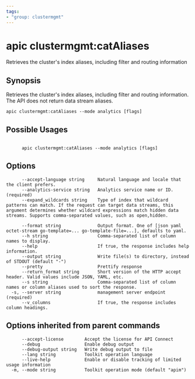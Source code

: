 ```yaml
---
tags:
- "group: clustermgmt"
---
```

# apic clustermgmt:catAliases

Retrieves the cluster's index aliases, including filter and routing information

## Synopsis

Retrieves the cluster's index aliases, including filter and routing information. The API does not return data stream aliases.

```
apic clustermgmt:catAliases --mode analytics [flags]
```

## Possible Usages

```

      apic clustermgmt:catAliases --mode analytics [flags]

```

## Options

```
      --accept-language string     Natural language and locale that the client prefers.
      --analytics-service string   Analytics service name or ID. (required)
      --expand_wildcards string    Type of index that wildcard patterns can match. If the request can target data streams, this argument determines whether wildcard expressions match hidden data streams. Supports comma-separated values, such as open,hidden.

      --format string              Output format. One of [json yaml octet-stream go-template=... go-template-file=...], defaults to yaml.
      --h string                   Comma-separated list of column names to display.
      --help                       If true, the response includes help information.
      --output string              Write file(s) to directory, instead of STDOUT (default "-")
      --pretty                     Prettify response
      --return_format string       Short version of the HTTP accept header. Valid values include JSON, YAML, etc.
      --s string                   Comma-separated list of column names or column aliases used to sort the response.
  -s, --server string              management server endpoint (required)
      --v_columns                  If true, the response includes column headings.
```

## Options inherited from parent commands

```
      --accept-license        Accept the license for API Connect
      --debug                 Enable debug output
      --debug-output string   Write debug output to file
      --lang string           Toolkit operation language
      --live-help             Enable or disable tracking of limited usage information
  -m, --mode string           Toolkit operation mode (default "apim")
```
